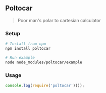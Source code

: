 ## Poltocar
> Poor man's polar to cartesian calculator

### Setup
```sh
# Install from npm
npm install poltocar

# Run example
node node_modules/poltocar/example
```

### Usage
```js
console.log(require('poltocar')());
```

